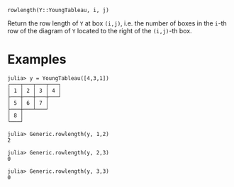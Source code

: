 ```
rowlength(Y::YoungTableau, i, j)
```

Return the row length of `Y` at box `(i,j)`, i.e. the number of boxes in the `i`-th row of the diagram of `Y` located to the right of the `(i,j)`-th box.

# Examples

```jldoctest
julia> y = YoungTableau([4,3,1])
┌───┬───┬───┬───┐
│ 1 │ 2 │ 3 │ 4 │
├───┼───┼───┼───┘
│ 5 │ 6 │ 7 │
├───┼───┴───┘
│ 8 │
└───┘

julia> Generic.rowlength(y, 1,2)
2

julia> Generic.rowlength(y, 2,3)
0

julia> Generic.rowlength(y, 3,3)
0
```
